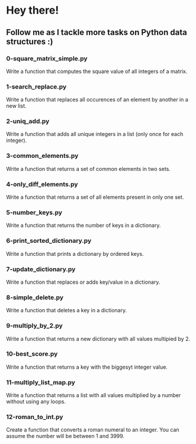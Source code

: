 # Hey there!
## Follow me as I tackle more tasks on Python data structures :)
### 0-square_matrix_simple.py
Write a function that computes the square value of all integers of a matrix.
### 1-search_replace.py
Write a function that replaces all occurences of an element by another in a new list.
### 2-uniq_add.py
Write a function that adds all unique integers in a list (only once for each integer).
### 3-common_elements.py
Write a function that returns a set of common elements in two sets.
### 4-only_diff_elements.py
Write a function that returns a set of all elements present in only one set.
### 5-number_keys.py
Write a function that returns the number of keys in a dictionary.
### 6-print_sorted_dictionary.py
Write a function that prints a dictionary by ordered keys.
### 7-update_dictionary.py
Write a function that replaces or adds key/value in a dictionary.
### 8-simple_delete.py
Write a function that deletes a key in a dictionary.
### 9-multiply_by_2.py
Write a function that returns a new dictionary with all values multipied by 2.
### 10-best_score.py
Write a function that returns a key with the biggesyt integer value.
### 11-multiply_list_map.py
Write a function that returns a list with all values multiplied by a number without using any loops.
### 12-roman_to_int.py
Create a function that converts a roman numeral to an integer. You can assume the number will be between 1 and 3999.
